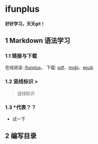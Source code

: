 # ifunplus
#### 好好学习，天天git！
## 1 Markdown 语法学习 
### 1.1 链接与下载
在线阅读: [ifunplus](http://www.ifunplus.xyz)， 下载: [pdf](https://github.com/phodal/github-roam/raw/gh-pages/github-roam.pdf)、[mobi](https://github.com/phodal/github-roam/raw/gh-pages/github-roam.mobi)、[epub](https://github.com/phodal/github-roam/raw/gh-pages/github-roam.epub)
### 1.2 竖线标识 >
> 竖线标识
### 1.3 *代表？？
*   试一下

## 2 编写目录


  





